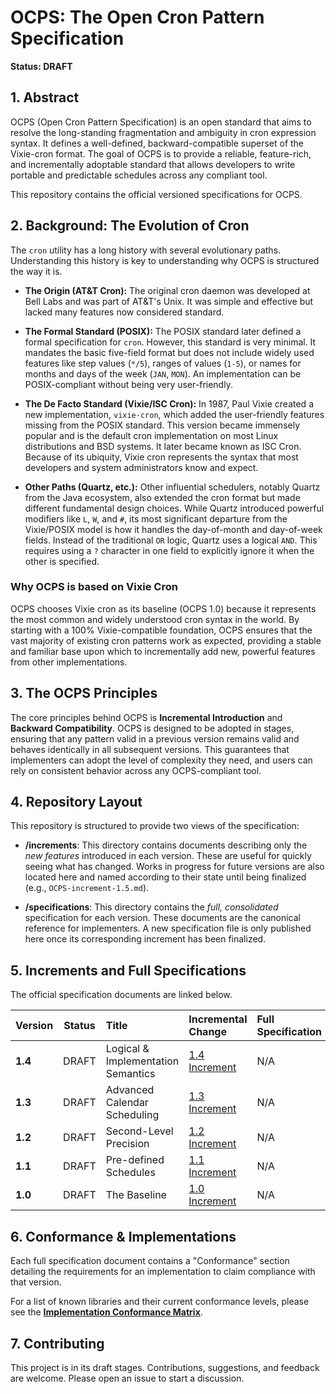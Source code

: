 # OCPS: The Open Cron Pattern Specification

**Status: DRAFT**

## 1. Abstract

OCPS (Open Cron Pattern Specification) is an open standard that aims to resolve the long-standing fragmentation and ambiguity in cron expression syntax. It defines a well-defined, backward-compatible superset of the Vixie-cron format. The goal of OCPS is to provide a reliable, feature-rich, and incrementally adoptable standard that allows developers to write portable and predictable schedules across any compliant tool.

This repository contains the official versioned specifications for OCPS.

## 2. Background: The Evolution of Cron

The `cron` utility has a long history with several evolutionary paths. Understanding this history is key to understanding why OCPS is structured the way it is.

* **The Origin (AT&T Cron):** The original cron daemon was developed at Bell Labs and was part of AT&T's Unix. It was simple and effective but lacked many features now considered standard.

* **The Formal Standard (POSIX):** The POSIX standard later defined a formal specification for `cron`. However, this standard is very minimal. It mandates the basic five-field format but does not include widely used features like step values (`*/5`), ranges of values (`1-5`), or names for months and days of the week (`JAN`, `MON`). An implementation can be POSIX-compliant without being very user-friendly.

* **The De Facto Standard (Vixie/ISC Cron):** In 1987, Paul Vixie created a new implementation, `vixie-cron`, which added the user-friendly features missing from the POSIX standard. This version became immensely popular and is the default cron implementation on most Linux distributions and BSD systems. It later became known as ISC Cron. Because of its ubiquity, Vixie cron represents the syntax that most developers and system administrators know and expect.

* **Other Paths (Quartz, etc.):** Other influential schedulers, notably Quartz from the Java ecosystem, also extended the cron format but made different fundamental design choices. While Quartz introduced powerful modifiers like `L`, `W`, and `#`, its most significant departure from the Vixie/POSIX model is how it handles the day-of-month and day-of-week fields. Instead of the traditional `OR` logic, Quartz uses a logical `AND`. This requires using a `?` character in one field to explicitly ignore it when the other is specified.

### Why OCPS is based on Vixie Cron

OCPS chooses Vixie cron as its baseline (OCPS 1.0) because it represents the most common and widely understood cron syntax in the world. By starting with a 100% Vixie-compatible foundation, OCPS ensures that the vast majority of existing cron patterns work as expected, providing a stable and familiar base upon which to incrementally add new, powerful features from other implementations.

## 3. The OCPS Principles

The core principles behind OCPS is **Incremental Introduction** and **Backward Compatibility**. OCPS is designed to be adopted in stages, ensuring that any pattern valid in a previous version remains valid and behaves identically in all subsequent versions. This guarantees that implementers can adopt the level of complexity they need, and users can rely on consistent behavior across any OCPS-compliant tool.

## 4. Repository Layout

This repository is structured to provide two views of the specification:

* **/increments**: This directory contains documents describing only the *new features* introduced in each version. These are useful for quickly seeing what has changed. Works in progress for future versions are also located here and named according to their state until being finalized (e.g., `OCPS-increment-1.5.md`).

* **/specifications**: This directory contains the *full, consolidated* specification for each version. These documents are the canonical reference for implementers. A new specification file is only published here once its corresponding increment has been finalized.

## 5. Increments and Full Specifications

The official specification documents are linked below.

| Version | Status | Title | Incremental Change | Full Specification |
| :--- | :---: | :--- | :--- | :--- |
| **1.4** | DRAFT | Logical & Implementation Semantics | [1.4 Increment](./increments/OCPS-increment-1.4.md) | N/A |
| **1.3** | DRAFT | Advanced Calendar Scheduling | [1.3 Increment](./increments/OCPS-increment-1.3.md) | N/A |
| **1.2** | DRAFT | Second-Level Precision | [1.2 Increment](./increments/OCPS-increment-1.2.md) | N/A |
| **1.1** | DRAFT | Pre-defined Schedules | [1.1 Increment](./increments/OCPS-increment-1.1.md) | N/A |
| **1.0** | DRAFT | The Baseline | [1.0 Increment](./increments/OCPS-increment-1.0.md) | N/A |

## 6. Conformance & Implementations

Each full specification document contains a "Conformance" section detailing the requirements for an implementation to claim compliance with that version.

For a list of known libraries and their current conformance levels, please see the **[Implementation Conformance Matrix](./CONFORMANCE.md)**.

## 7. Contributing

This project is in its draft stages. Contributions, suggestions, and feedback are welcome. Please open an issue to start a discussion.
